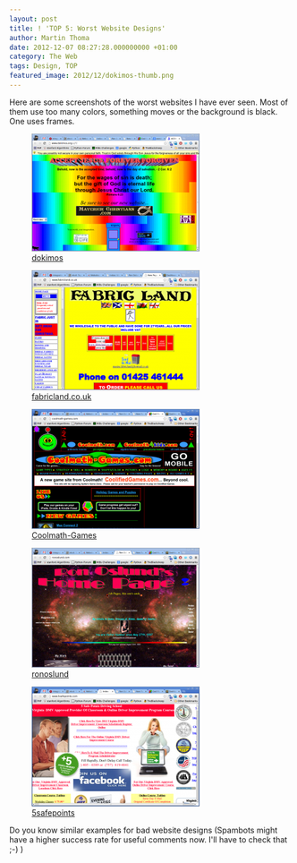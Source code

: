 ```yaml
---
layout: post
title: ! 'TOP 5: Worst Website Designs'
author: Martin Thoma
date: 2012-12-07 08:27:28.000000000 +01:00
category: The Web
tags: Design, TOP
featured_image: 2012/12/dokimos-thumb.png
---
```

Here are some screenshots of the worst websites I have ever seen. Most of them use too many colors, something moves or the background is black. One uses frames.

<figure class="aligncenter">
            <a href="../images/2012/12/dokimos-300x210.png"><img src="../images/2012/12/dokimos-300x210.png" alt="dokimos" style="max-width:300px;max-height:210px" class="size-medium wp-image-50041"/></a>
            <figcaption class="text-center"><a href='http://www.dokimos.org/ajff/'>dokimos</a></figcaption>
        </figure>

<figure class="aligncenter">
            <a href="../images/2012/12/fabricland.co_.uk_-300x214.png"><img src="../images/2012/12/fabricland.co_.uk_-300x214.png" alt="fabricland.co.uk" style="max-width:300px;max-height:214px" class="size-medium wp-image-50051"/></a>
            <figcaption class="text-center"><a href='http://www.fabricland.co.uk/'>fabricland.co.uk</a></figcaption>
        </figure>

<figure class="aligncenter">
            <a href="../images/2012/12/coolmath-games-300x214.png"><img src="../images/2012/12/coolmath-games-300x214.png" alt="Coolmath-Games" style="max-width:300px;max-height:214px" class="size-medium wp-image-50031"/></a>
            <figcaption class="text-center"><a href='http://coolmath-games.com/'>Coolmath-Games</a></figcaption>
        </figure>

<figure class="aligncenter">
            <a href="../images/2012/12/ronoslund-300x214.png"><img src="../images/2012/12/ronoslund-300x214.png" alt="ronoslund" style="max-width:300px;max-height:214px" class="size-medium wp-image-50061"/></a>
            <figcaption class="text-center"><a href='http://ronoslund.com/'>ronoslund</a></figcaption>
        </figure>

<figure class="aligncenter">
            <a href="../images/2012/12/5safepoints-300x214.png"><img src="../images/2012/12/5safepoints-300x214.png" alt="5safepoints" style="max-width:300px;max-height:214px" class="size-medium wp-image-50071"/></a>
            <figcaption class="text-center"><a href='http://www.5safepoints.com/'>5safepoints</a></figcaption>
        </figure>

Do you know similar examples for bad website designs (Spambots might have a higher success rate for useful comments now. I'll have to check that ;-) )
